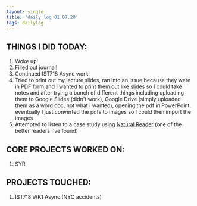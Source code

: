 ```yaml
---
layout: single
title: 'daily log 01.07.20'
tags: dailylog 
---
```


## THINGS I DID TODAY:
1. Woke up!
2. Filled out journal!
3. Continued IST718 Async work!
4. Tried to print out my lecture slides, ran into an issue because they were in PDF form and I wanted to print them out like slides so I could take notes and after trying a bunch of different things including uploading them to Google Slides (didn't work), Google Drive (simply uploaded them as a word doc, not what I wanted), opening the pdf in PowerPoint, eventually I just converted the pdfs to images so I could then import the images 
5. Attempted to listen to a case study using [Natural Reader](https://www.naturalreaders.com/online/) (one of the better readers I've found)


## CORE PROJECTS WORKED ON:
1. SYR

## PROJECTS TOUCHED:
1. IST718 WK1 Async (NYC accidents)






